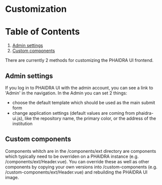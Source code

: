 # Customization
# Table of Contents
1. [Admin settings](#admin-settings)
2. [Custom components](#custom-components)

There are currently 2 methods for customizing the PHAIDRA UI frontend.

## Admin settings

If you log in to PHAIDRA UI with the admin account, you can see a link to 'Admin' in the navigation. In the Admin you can set 2 things:

* choose the default template which should be used as the main submit form
* change application settings (default values are coming from phaidra-ui.js), like the repository name, the primary color, or the address of the institution

## Custom components

Components whitch are in the /components/ext directory are components which typically need to be overriden on a PHAIDRA instance (e.g. /components/ext/Header.vue). You can override these as well as other components by copying your own versions into /custom-components (e.g. /custom-components/ext/Header.vue) and rebuilding the PHAIDRA UI image.
